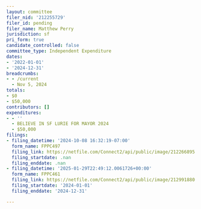 ```yaml
---
layout: committee
filer_nid: '212255729'
filer_id: pending
filer_name: Matthew Perry
jurisdiction: sf
pri_form: true
candidate_controlled: false
committee_type: Independent Expenditure
dates:
- '2022-01-01'
- '2024-12-31'
breadcrumbs:
- - /current
  - Nov 5, 2024
totals:
- $0
- $50,000
contributors: []
expenditures:
- - ''
  - BELIEVE IN SF LURIE FOR MAYOR 2024
  - $50,000
filings:
- filing_datetime: '2024-10-08 16:32:19-07:00'
  form_name: FPPC497
  filing_link: https://netfile.com/Connect2/api/public/image/212266895
  filing_startdate: .nan
  filing_enddate: .nan
- filing_datetime: '2025-01-29T22:49:12.0061726+00:00'
  form_name: FPPC461
  filing_link: https://netfile.com/Connect2/api/public/image/212991880
  filing_startdate: '2024-01-01'
  filing_enddate: '2024-12-31'

---
```

